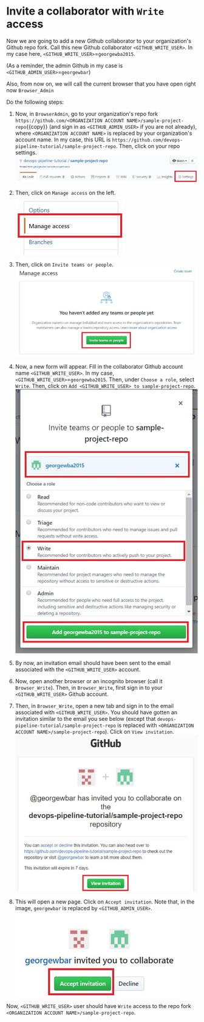 # Invite a collaborator with `Write` access

Now we are going to add a new Github collaborator to your organization's Github repo fork. Call this new Github collaborator `<GITHUB_WRITE_USER>`. In my case here, `<GITHUB_WRITE_USER>`=`georgewba2015`.

(As a reminder, the admin Github in my case is `<GITHUB_ADMIN_USER>`=`georgewbar`)

Also, from now on, we will call the current browser that you have open right now `Browser_Admin`

Do the following steps:

1. Now, in `BrowserAdmin`, go to your organization's repo fork `https://github.com/<ORGANIZATION ACCOUNT NAME>/sample-project-repo`{{copy}} (and sign in as `<GITHUB_ADMIN_USER>` if you are not already), where `<ORGANIZATION ACCOUNT NAME>` is replaced by your organization's account name. In my case, this URL is `https://github.com/devops-pipeline-tutorial/sample-project-repo`. Then, click on your repo settings.
![](./assets/settings_org.png)

1. Then, click on `Manage access` on the left.  
![](./assets/manage_access.png)

1. Then, click on `Invite teams or people`.  
![](./assets/invite.png)

1. Now, a new form will appear. Fill in the collaborator Github account name `<GITHUB_WRITE_USER>`. In my case, `<GITHUB_WRITE_USER>`=`georgewba2015`. Then, under `Choose a role`, select `Write`. Then, click on `Add <GITHUB_WRITE_USER> to sample-project-repo`.  
![](./assets/invite_form.png)

1. By now, an invitation email should have been sent to the email associated with the `<GITHUB_WRITE_USER>` account.

1. Now, open another browser or an incognito browser (call it `Browser_Write`). Then, in `Browser_Write`, first sign in to your `<GITHUB_WRITE_USER>` Github account.

1. Then, in `Browser_Write`, open a new tab and sign in to the email associated with `<GITHUB_WRITE_USER>`. You should have gotten an invitation similar to the email you see below (except that `devops-pipeline-tutorial/sample-project-repo` is replaced with `<ORGANIZATION ACCOUNT NAME>/sample-project-repo`). Click on `View invitation`.
![](./assets/invitation_on_email.png)

1. This will open a new page. Click on `Accept invitation`. Note that, in the image, `georgewbar` is replaced by `<GITHUB_ADMIN_USER>`.
![](./assets/accept_invite.png)

Now, `<GITHUB_WRITE_USER>` user should have `Write` access to the repo fork  `<ORGANIZATION ACCOUNT NAME>/sample-project-repo`.
